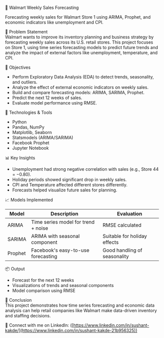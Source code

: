 🛒 Walmart Weekly Sales Forecasting

Forecasting weekly sales for Walmart Store 1 using ARIMA, Prophet, and economic indicators like unemployment and CPI.

📌 Problem Statement  
Walmart wants to improve its inventory planning and business strategy by forecasting weekly sales across its U.S. retail stores. This project focuses on Store 1, using time series forecasting models to predict future trends and analyze the impact of external factors like unemployment, temperature, and CPI.

🎯 Objectives  
- Perform Exploratory Data Analysis (EDA) to detect trends, seasonality, and outliers.  
- Analyze the effect of external economic indicators on weekly sales.  
- Build and compare forecasting models: ARIMA, SARIMA, Prophet.  
- Predict the next 12 weeks of sales.  
- Evaluate model performance using RMSE.

🧰 Technologies & Tools  
- Python  
- Pandas, NumPy  
- Matplotlib, Seaborn  
- Statsmodels (ARIMA/SARIMA)  
- Facebook Prophet  
- Jupyter Notebook

📊 Key Insights  
- Unemployment had strong negative correlation with sales (e.g., Store 44 = −0.80).  
- Holiday periods showed significant drop in weekly sales.  
- CPI and Temperature affected different stores differently.  
- Forecasts helped visualize future sales for planning.

📈 Models Implemented

Model        | Description                         | Evaluation  
------------ | ----------------------------------- | -----------  
ARIMA        | Time series model for trend + noise | RMSE calculated  
SARIMA       | ARIMA with seasonal component       | Suitable for holiday effects  
Prophet      | Facebook's easy-to-use forecasting  | Good handling of seasonality  

📦 Output  
- Forecast for the next 12 weeks  
- Visualizations of trends and seasonal components  
- Model comparison using RMSE

📝 Conclusion  
This project demonstrates how time series forecasting and economic data analysis can help retail companies like Walmart make data-driven inventory and staffing decisions.




🔗 Connect with me on LinkedIn: ([https://www.linkedin.com/in/sushant-kakde/](https://www.linkedin.com/in/sushant-kakde-21b956325))




